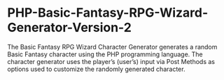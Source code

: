 # PHP-Basic-Fantasy-RPG-Wizard-Generator-Version-2
The Basic Fantasy RPG Wizard Character Generator generates a random Basic Fantasy character using the PHP programming language. The character generator uses the player’s (user’s) input via Post Methods as options used to customize the randomly generated character.
